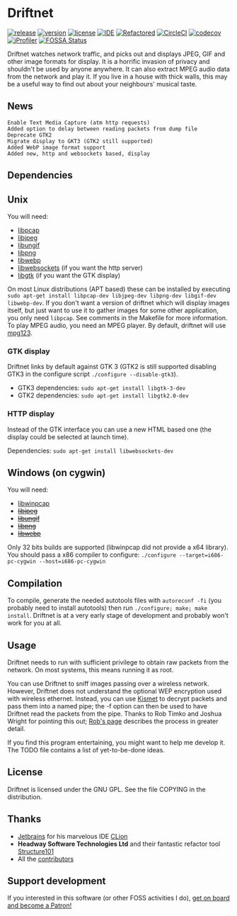 
Driftnet
========

[![release](https://img.shields.io/github/release/deiv/driftnet.svg)](https://github.com/deiv/driftnet/releases)
[![version](https://img.shields.io/github/release-date/deiv/driftnet.svg)](https://github.com/deiv/driftnet/releases)
[![license](https://img.shields.io/github/license/deiv/driftnet.svg)](https://github.com/deiv/driftnet/blob/master/COPYING)
[![IDE](https://img.shields.io/badge/IDE-CLion-00AA00.svg)](https://www.jetbrains.com/clion/?from=driftnet)
[![Refactored](https://img.shields.io/badge/Refactored%20with-Structure101-8A2BE2.svg)](https://structure101.com/)
[![CircleCI](https://img.shields.io/circleci/project/github/deiv/driftnet/master.svg?colorB=CEC109)](https://circleci.com/gh/deiv/driftnet/tree/master)
[![codecov](https://codecov.io/gh/deiv/driftnet/branch/master/graph/badge.svg)](https://codecov.io/gh/deiv/driftnet)
[![jProfiler](https://img.shields.io/static/v1?label=profiler&message=JProfiler&color=0993e2)](https://www.ej-technologies.com/products/jprofiler/overview.html)
[![FOSSA Status](https://app.fossa.io/api/projects/git%2Bgithub.com%2Fdeiv%2Fdriftnet.svg?type=shield)](https://app.fossa.io/projects/git%2Bgithub.com%2Fdeiv%2Fdriftnet?ref=badge_shield)

Driftnet watches network traffic, and picks out and displays JPEG, GIF and other image formats for display. It is a horrific invasion of privacy and shouldn't be used by anyone anywhere. It can also extract MPEG audio data from the network and play it. If you live in a house with thick walls, this may be a useful way to find out about your neighbours' musical taste.

News
------------

    Enable Text Media Capture (atm http requests)
    Added option to delay between reading packets from dump file
    Deprecate GTK2
    Migrate display to GKT3 (GTK2 still supported)
    Added WebP image format support
    Added new, http and websockets based, display

Dependencies
------------


## Unix

You will need:
* [libpcap](https://sourceforge.net/projects/libpcap/)
* [libjpeg](http://libjpeg.sourceforge.net/)
* [libungif](http://directory.fsf.org/wiki/Libungif)
* [libpng](http://www.libpng.org/pub/png/libpng.html)
* [libwebp](https://developers.google.com/speed/webp/)
* [libwebsockets](https://libwebsockets.org/) (if you want the http server)
* [libgtk](https://www.gtk.org/) (if you want the GTK display)

On most Linux distributions (APT based) these can be installed by executing `sudo apt-get install libpcap-dev libjpeg-dev libpng-dev libgif-dev libwebp-dev`. If you don't want a version of driftnet which will display images itself, but just want  to use it to gather images for some other application, you only need `libpcap`. See comments in the Makefile for more information. To play MPEG audio, you need an MPEG player. By default, driftnet will use [mpg123](http://www.mpg123.de/).

### GTK display

Driftnet links by default against GTK 3 (GTK2 is still supported disabling GTK3 in the configure script `./configure --disable-gtk3`).

- GTK3 dependencies: `sudo apt-get install libgtk-3-dev`
- GTK2 dependencies: `sudo apt-get install libgtk2.0-dev`

### HTTP display

Instead of the GTK interface you can use a new HTML based one (the display could be selected at launch time).

Dependencies: `sudo apt-get install libwebsockets-dev`

## Windows (on cygwin)

You will need:
* [libwinpcap](http://www.winpcap.org/devel.htm)
* ~~[libjpeg](http://libjpeg.sourceforge.net/)~~
* ~~[libungif](http://directory.fsf.org/wiki/Libungif)~~
* ~~[libpng](http://www.libpng.org/pub/png/libpng.html)~~
* ~~[libwebp](https://developers.google.com/speed/webp/)~~

Only 32 bits builds are supported (libwinpcap did not provide a x64 library). You should pass a x86 compiler to configure:
`./configure --target=i686-pc-cygwin --host=i686-pc-cygwin`

Compilation
------------
To compile, generate the needed autotools files with `autoreconf -fi` (you probably need to install autotools) then run `./configure; make; make install`. Driftnet is at a very early stage of development and probably won't work for you at all.

Usage
-----
Driftnet needs to run with sufficient privilege to obtain raw packets from the network. On most systems, this means running it as root.

You can use Driftnet to sniff images passing over a wireless network. However, Driftnet does not understand the optional WEP encryption used with wireless ethernet. Instead, you can use [Kismet](http://www.kismetwireless.net/) to decrypt packets and pass them into a named pipe; the -f option can then be used to have Driftnet read the packets from the pipe. Thanks to Rob Timko and
Joshua Wright for pointing this out; [Rob's page](http://68.38.68.127:81/writings/driftnet.html) describes the process in greater detail.

If you find this program entertaining, you might want to help me develop it.
The TODO file contains a list of yet-to-be-done ideas.

## License

Driftnet is licensed under the GNU GPL. See the file COPYING in the distribution.

Thanks
------------
+ [Jetbrains](https://www.jetbrains.com) for his marvelous IDE [CLion](https://www.jetbrains.com/clion/)
+ **Headway Software Technologies Ltd** and their fantastic refactor tool [Structure101](https://structure101.com/)
+ All the [contributors](https://github.com/deiv/driftnet/graphs/contributors) 

Support development
------------

If you interested in this software (or other FOSS activities I do), 
<a href="https://www.patreon.com/bePatron?u=13707009" data-patreon-widget-type="become-patron-button">get on board and become a Patron!</a>
